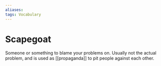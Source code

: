 ```yaml
---
aliases: 
tags: Vocabulary
---
```

# Scapegoat
Someone or something to blame your problems on. Usually not the actual problem, and is used as [[propaganda]] to pit people against each other.